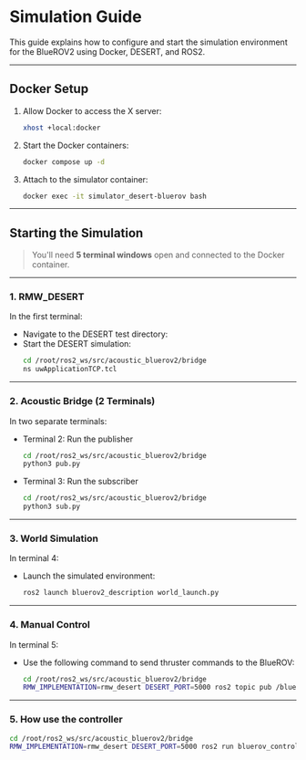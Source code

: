 # Simulation Guide

This guide explains how to configure and start the simulation environment for the BlueROV2 using Docker, DESERT, and ROS2.

---

## Docker Setup

1. Allow Docker to access the X server:
   ```bash
   xhost +local:docker
   ```

2. Start the Docker containers:
   ```bash
   docker compose up -d
   ```

3. Attach to the simulator container:
   ```bash
   docker exec -it simulator_desert-bluerov bash
   ```

---

## Starting the Simulation

> You'll need **5 terminal windows** open and connected to the Docker container.

---

### 1. RMW_DESERT

In the first terminal:

- Navigate to the DESERT test directory:
- Start the DESERT simulation:
  ```bash
  cd /root/ros2_ws/src/acoustic_bluerov2/bridge
  ns uwApplicationTCP.tcl
  ```

---

### 2. Acoustic Bridge (2 Terminals)

In two separate terminals:

- Terminal 2: Run the publisher
  ```bash
  cd /root/ros2_ws/src/acoustic_bluerov2/bridge
  python3 pub.py
  ```

- Terminal 3: Run the subscriber
  ```bash
  cd /root/ros2_ws/src/acoustic_bluerov2/bridge
  python3 sub.py
  ```

---

### 3. World Simulation

In terminal 4:

- Launch the simulated environment:
  ```bash
  ros2 launch bluerov2_description world_launch.py
  ```

---

### 4. Manual Control

In terminal 5:

- Use the following command to send thruster commands to the BlueROV:
  ```bash
  cd /root/ros2_ws/src/acoustic_bluerov2/bridge
  RMW_IMPLEMENTATION=rmw_desert DESERT_PORT=5000 ros2 topic pub /bluerov2/cmd_thruster1 std_msgs/msg/Float32 "{data: 10}"
  ```

---

### 5. How use the controller
  ```bash
  cd /root/ros2_ws/src/acoustic_bluerov2/bridge
  RMW_IMPLEMENTATION=rmw_desert DESERT_PORT=5000 ros2 run bluerov_controller xbox
  ```
